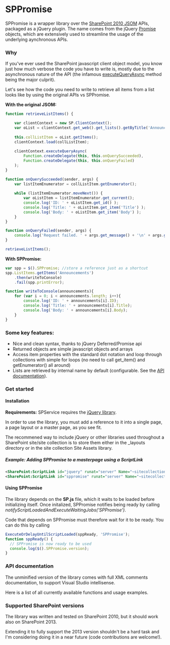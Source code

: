 # SPPromise

SPPromise is a wrapper library over the [SharePoint 2010 JSOM](http://msdn.microsoft.com/fr-fr/library/hh372944(v=office.14).aspx) APIs, packaged as a jQuery plugin.
The name comes from the jQuery [Promise](http://api.jquery.com/promise/) objects, which are extensively used to streamline the usage of the underlying aynchronous APIs.

### Why

If you've ever used the SharePoint javascript client object model, you know just how much verbose the code you have to write is, mostly due to the asynchronous nature of the API (the infamous [executeQueryAsync](http://msdn.microsoft.com/en-us/library/office/ff411085(v=office.14).aspx) method being the major culprit).

Let's see how the code you need to write to retrieve all items from a list looks like by using the original APIs vs SPPromise.

**With the original JSOM:**
```js
function retrieveListItems() {

    var clientContext = new SP.ClientContext();
    var oList = clientContext.get_web().get_lists().getByTitle('Announcements');
            
    this.collListItem = oList.getItems();        
    clientContext.load(collListItem);    
    
    clientContext.executeQueryAsync(
		Function.createDelegate(this, this.onQuerySucceeded), 
		Function.createDelegate(this, this.onQueryFailed)
	);              
}

function onQuerySucceeded(sender, args) {    
    var listItemEnumerator = collListItem.getEnumerator();
        
    while (listItemEnumerator.moveNext()) {
        var oListItem = listItemEnumerator.get_current();
        console.log('ID: ' + oListItem.get_id() );
        console.log('Title: ' + oListItem.get_item('Title') );
        console.log('Body: ' + oListItem.get_item('Body') );        
    }
}

function onQueryFailed(sender, args) {
    console.log('Request failed. ' + args.get_message() + '\n' + args.get_stackTrace());
}

retrieveListItems();
```

**With SPPromise:**
```js
var spp = $().SPPromise; //store a reference just as a shortcut
spp.ListItems.getItems('Announcements')
    .then(writeToConsole)
    .fail(spp.printError);

function writeToConsole(announcements){
	for (var i = 0; i < announcements.length; i++){
		console.log('ID: ' + announcements[i].ID);
		console.log('Title: ' + announcements[i].Title);
		console.log('Body: ' + announcements[i].Body);
	}	
}
```

### Some key features:
* Nice and clean syntax, thanks to jQuery Deferred/Promise api
* Returned objects are simple javascript objects and arrays
* Access item properties with the standard dot notation and loop through collections with simple for loops  (no need to call get_item() and getEnumerator() all around)
* Lists are retrieved by internal name by default (configurable. See the [API documentation](#api-documentation)).

### Get started
#### Installation
**Requirements:** SPService requires the [jQuery library](jquery.com).

In order to use the library, you must add a reference to it into a single page, a page layout or a master page, as you see fit.

The recommened way to include jQuery or other libraries used throughout a SharePoint site/site collection is to store them either in the _layouts directory or in the site collection Site Assets library.

##### Example: Adding SPPromise to a masterpage using a ScriptLink

```xml
<SharePoint:ScriptLink id="jquery" runat="server" Name="~sitecollection/SiteAssets/js/jquery.min.js" Language="javascript"/>
<SharePoint:ScriptLink id="sppromise" runat="server" Name="~sitecollection/SiteAssets/js/jquery.SPpromise.js" Language="javascript"/>
```

#### Using SPPromise
The library depends on the **SP.js** file, which it waits to be loaded before initializing itself. Once initalized, SPPromise notifies being ready by calling _notifyScriptLoadedAndExecuteWaitingJobs('SPPromise')_.

Code that depends on SPPromise must therefore wait for it to be ready. You can do this by calling 

```javascript
ExecuteOrDelayUntilScriptLoaded(sppReady, 'SPPromise');
function sppReady() { 
  // SPPromise is now ready to be used
  console.log($().SPPromise.version);
}
```


### API documentation
The unminified version of the library comes with full XML comments documentation, to support Visual Studio intellisense.

Here is a list of all currently available functions and usage examples.

### Supported SharePoint versions
The library was written and tested on SharePoint 2010, but it should work also on SharePoint 2013.

Extending it to fully support the 2013 version shouldn't be a hard task and I'm considering doing it in a near future (code contributions are welcome!).
